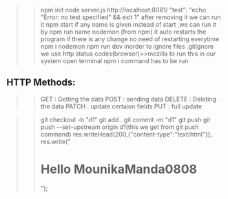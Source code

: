 >>npm init
>>node server.js
>>http://localhost:8081/
>>"test": "echo \"Error: no test specified\" && exit 1" after removing it we can run it npm start
>>if any name is given instead of start ,we can run it by npm run name 
>>nodemon (from npm) it auto restarts the program if there is any change no need of restarting everytime
>> npm i nodemon
>>npm run dev
>>inorder to ignore files .gitignore we use
>>http status codes(browser)>>mozilla
>> to run this in our system open terminal npm i command has to be run

## HTTP Methods:
>>GET : Getting the data
>>POST : sending data
>>DELETE : Deleting the data
>>PATCH : update certaion fields
>>PUT : full update

>>git checkout -b "d1"
>>git add .
>>git commit -m "d1"
>>git push
>> git push --set-upstream origin d1(this we get from git push command)
>>res.writeHead(200,{"content-type":"text/html"});
    res.write("<h1>Hello MounikaManda0808</h1>");